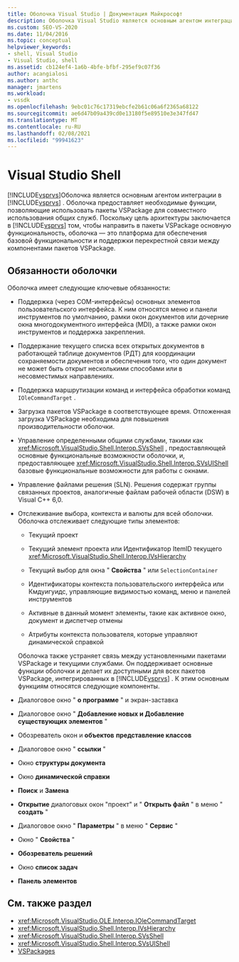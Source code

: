 ```yaml
---
title: Оболочка Visual Studio | Документация Майкрософт
description: Оболочка Visual Studio является основным агентом интеграции в Visual Studio и предоставляет базовые функциональные возможности и поддерживает перекрестную связь между пакетами VSPackage.
ms.custom: SEO-VS-2020
ms.date: 11/04/2016
ms.topic: conceptual
helpviewer_keywords:
- shell, Visual Studio
- Visual Studio, shell
ms.assetid: cb124ef4-1a6b-4bfe-bfbf-295ef9c07f36
author: acangialosi
ms.author: anthc
manager: jmartens
ms.workload:
- vssdk
ms.openlocfilehash: 9ebc01c76c17319ebcfe2b61c06a6f2365a68122
ms.sourcegitcommit: ae6d47b09a439cd0e13180f5e89510e3e347fd47
ms.translationtype: MT
ms.contentlocale: ru-RU
ms.lasthandoff: 02/08/2021
ms.locfileid: "99941623"
---
```

# <a name="visual-studio-shell"></a>Visual Studio Shell
[!INCLUDE[vsprvs](../../code-quality/includes/vsprvs_md.md)]Оболочка является основным агентом интеграции в [!INCLUDE[vsprvs](../../code-quality/includes/vsprvs_md.md)] . Оболочка предоставляет необходимые функции, позволяющие использовать пакеты VSPackage для совместного использования общих служб. Поскольку цель архитектуры заключается в [!INCLUDE[vsprvs](../../code-quality/includes/vsprvs_md.md)] том, чтобы направить в пакеты VSPackage основную функциональность, оболочка — это платформа для обеспечения базовой функциональности и поддержки перекрестной связи между компонентами пакетов VSPackage.

## <a name="shell-responsibilities"></a>Обязанности оболочки
 Оболочка имеет следующие ключевые обязанности:

- Поддержка (через COM-интерфейсы) основных элементов пользовательского интерфейса. К ним относятся меню и панели инструментов по умолчанию, рамки окон документов или дочерние окна многодокументного интерфейса (MDI), а также рамки окон инструментов и поддержка закрепления.

- Поддержание текущего списка всех открытых документов в работающей таблице документов (РДТ) для координации сохраняемости документов и обеспечения того, что один документ не может быть открыт несколькими способами или в несовместимых направлениях.

- Поддержка маршрутизации команд и интерфейса обработки команд `IOleCommandTarget` .

- Загрузка пакетов VSPackage в соответствующее время. Отложенная загрузка VSPackage необходима для повышения производительности оболочки.

- Управление определенными общими службами, такими как <xref:Microsoft.VisualStudio.Shell.Interop.SVsShell> , предоставляющей основные функциональные возможности оболочки, и, предоставляющее <xref:Microsoft.VisualStudio.Shell.Interop.SVsUIShell> базовые функциональные возможности для работы с окнами.

- Управление файлами решения (SLN). Решения содержат группы связанных проектов, аналогичные файлам рабочей области (DSW) в Visual C++ 6,0.

- Отслеживание выбора, контекста и валюты для всей оболочки. Оболочка отслеживает следующие типы элементов:

  - Текущий проект

  - Текущий элемент проекта или Идентификатор ItemID текущего <xref:Microsoft.VisualStudio.Shell.Interop.IVsHierarchy>

  - Текущий выбор для окна " **Свойства** " или `SelectionContainer`

  - Идентификаторы контекста пользовательского интерфейса или Кмдуигуидс, управляющие видимостью команд, меню и панелей инструментов

  - Активные в данный момент элементы, такие как активное окно, документ и диспетчер отмены

  - Атрибуты контекста пользователя, которые управляют динамической справкой

  Оболочка также устраняет связь между установленными пакетами VSPackage и текущими службами. Он поддерживает основные функции оболочки и делает их доступными для всех пакетов VSPackage, интегрированных в [!INCLUDE[vsprvs](../../code-quality/includes/vsprvs_md.md)] . К этим основным функциям относятся следующие компоненты.

- Диалоговое окно " **о программе** " и экран-заставка

- Диалоговое окно " **Добавление новых и Добавление существующих элементов** "

- Обозреватель окон и **объектов** **представление классов**

- Диалоговое окно " **ссылки** "

- Окно **структуры документа**

- Окно **динамической справки**

- **Поиск** и **Замена**

- **Открытие** диалоговых окон "проект" и " **Открыть файл** " в меню " **создать** "

- Диалоговое окно " **Параметры** " в меню " **Сервис** "

- Окно " **Свойства** "

- **Обозреватель решений**

- Окно **список задач**

- **Панель элементов**

## <a name="see-also"></a>См. также раздел
- <xref:Microsoft.VisualStudio.OLE.Interop.IOleCommandTarget>
- <xref:Microsoft.VisualStudio.Shell.Interop.IVsHierarchy>
- <xref:Microsoft.VisualStudio.Shell.Interop.SVsShell>
- <xref:Microsoft.VisualStudio.Shell.Interop.SVsUIShell>
- [VSPackages](../../extensibility/internals/vspackages.md)
